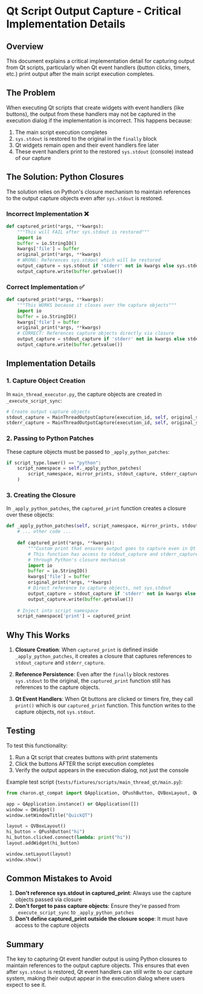 # Qt Script Output Capture - Critical Implementation Details

## Overview

This document explains a critical implementation detail for capturing output from Qt scripts, particularly when Qt event handlers (button clicks, timers, etc.) print output after the main script execution completes.

## The Problem

When executing Qt scripts that create widgets with event handlers (like buttons), the output from these handlers may not be captured in the execution dialog if the implementation is incorrect. This happens because:

1. The main script execution completes
2. `sys.stdout` is restored to the original in the `finally` block
3. Qt widgets remain open and their event handlers fire later
4. These event handlers print to the restored `sys.stdout` (console) instead of our capture

## The Solution: Python Closures

The solution relies on Python's closure mechanism to maintain references to the output capture objects even after `sys.stdout` is restored.

### Incorrect Implementation ❌
```python
def captured_print(*args, **kwargs):
    """This will FAIL after sys.stdout is restored"""
    import io
    buffer = io.StringIO()
    kwargs['file'] = buffer
    original_print(*args, **kwargs)
    # WRONG: References sys.stdout which will be restored
    output_capture = sys.stdout if 'stderr' not in kwargs else sys.stderr
    output_capture.write(buffer.getvalue())
```

### Correct Implementation ✅
```python
def captured_print(*args, **kwargs):
    """This WORKS because it closes over the capture objects"""
    import io
    buffer = io.StringIO()
    kwargs['file'] = buffer
    original_print(*args, **kwargs)
    # CORRECT: References capture objects directly via closure
    output_capture = stdout_capture if 'stderr' not in kwargs else stderr_capture
    output_capture.write(buffer.getvalue())
```

## Implementation Details

### 1. Capture Object Creation
In `main_thread_executor.py`, the capture objects are created in `_execute_script_sync`:

```python
# Create output capture objects
stdout_capture = MainThreadOutputCapture(execution_id, self, original_stdout, mirror_prints)
stderr_capture = MainThreadOutputCapture(execution_id, self, original_stderr, mirror_prints)
```

### 2. Passing to Python Patches
These capture objects must be passed to `_apply_python_patches`:

```python
if script_type.lower() == "python":
    script_namespace = self._apply_python_patches(
        script_namespace, mirror_prints, stdout_capture, stderr_capture
    )
```

### 3. Creating the Closure
In `_apply_python_patches`, the `captured_print` function creates a closure over these objects:

```python
def _apply_python_patches(self, script_namespace, mirror_prints, stdout_capture, stderr_capture):
    # ... other code ...
    
    def captured_print(*args, **kwargs):
        """Custom print that ensures output goes to capture even in Qt event handlers"""
        # This function has access to stdout_capture and stderr_capture
        # through Python's closure mechanism
        import io
        buffer = io.StringIO()
        kwargs['file'] = buffer
        original_print(*args, **kwargs)
        # Direct reference to capture objects, not sys.stdout
        output_capture = stdout_capture if 'stderr' not in kwargs else stderr_capture
        output_capture.write(buffer.getvalue())
    
    # Inject into script namespace
    script_namespace['print'] = captured_print
```

## Why This Works

1. **Closure Creation**: When `captured_print` is defined inside `_apply_python_patches`, it creates a closure that captures references to `stdout_capture` and `stderr_capture`.

2. **Reference Persistence**: Even after the `finally` block restores `sys.stdout` to the original, the `captured_print` function still has references to the capture objects.

3. **Qt Event Handlers**: When Qt buttons are clicked or timers fire, they call `print()` which is our `captured_print` function. This function writes to the capture objects, not `sys.stdout`.

## Testing

To test this functionality:

1. Run a Qt script that creates buttons with print statements
2. Click the buttons AFTER the script execution completes
3. Verify the output appears in the execution dialog, not just the console

Example test script (`tests/fixtures/scripts/main_thread_qt/main.py`):
```python
from charon.qt_compat import QApplication, QPushButton, QVBoxLayout, QWidget

app = QApplication.instance() or QApplication([])
window = QWidget()
window.setWindowTitle("QuickQT")

layout = QVBoxLayout()
hi_button = QPushButton("hi")
hi_button.clicked.connect(lambda: print("hi"))
layout.addWidget(hi_button)

window.setLayout(layout)
window.show()
```

## Common Mistakes to Avoid

1. **Don't reference sys.stdout in captured_print**: Always use the capture objects passed via closure
2. **Don't forget to pass capture objects**: Ensure they're passed from `_execute_script_sync` to `_apply_python_patches`
3. **Don't define captured_print outside the closure scope**: It must have access to the capture objects

## Summary

The key to capturing Qt event handler output is using Python closures to maintain references to the output capture objects. This ensures that even after `sys.stdout` is restored, Qt event handlers can still write to our capture system, making their output appear in the execution dialog where users expect to see it.